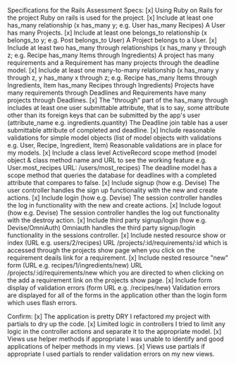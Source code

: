 Specifications for the Rails Assessment
Specs:
 [x] Using Ruby on Rails for the project
    Ruby on rails is used for the project.
 [x] Include at least one has_many relationship (x has_many y; e.g. User has_many Recipes)
    A User has many Projects.
 [x] Include at least one belongs_to relationship (x belongs_to y; e.g. Post belongs_to User)
    A Project belongs to a User.
 [x] Include at least two has_many through relationships (x has_many y through z; e.g. Recipe has_many Items through Ingredients)
    A project has many requirements and a Requirement has many projects through the deadline model.
 [x] Include at least one many-to-many relationship (x has_many y through z, y has_many x through z; e.g. Recipe has_many Items through
 Ingredients, Item has_many Recipes through Ingredients)
    Projects have many requirements through Deadlines and Requirements have many projects through Deadlines.
 [x] The "through" part of the has_many through includes at least one user submittable attribute, that is to say, some attribute other than its foreign keys that can be submitted by the app's user (attribute_name e.g. ingredients.quantity)
    The Deadline join table has a user submittable attribute of completed and deadline.
 [x] Include reasonable validations for simple model objects (list of model objects with validations e.g. User, Recipe, Ingredient,    Item)
    Reasonable validations are in place for my models.
 [x] Include a class level ActiveRecord scope method (model object & class method name and URL to see the working feature e.g. User.most_recipes URL: /users/most_recipes)
    The deadline model has a scope method that queries the database for deadlines with a completed attribute that compares to false.
 [x] Include signup (how e.g. Devise)
    The user controller handles the sign up functionality with the new and create actions.
 [x] Include login (how e.g. Devise)
    The session controller handles the log in functionality with the new and create actions.
 [x] Include logout (how e.g. Devise)
    The session controller handles the log out functionality with the destroy action.
 [x] Include third party signup/login (how e.g. Devise/OmniAuth)
    Omniauth handles the third party signup/login functionality in the sessions controller.
 [x] Include nested resource show or index (URL e.g. users/2/recipes)
    URL /projects/:id/requirements/:id which is accessed through the projects show page when you click on the requirement deails link for a requirement.
 [x] Include nested resource "new" form (URL e.g. recipes/1/ingredients/new)
    URL /projects/:id/requirements/new which you are directed to when clicking on the add a requirement link on the projects show page.
 [x] Include form display of validation errors (form URL e.g. /recipes/new)
    Validation errors are displayed for all of the forms in the application other than the login form which uses flash errors.

Confirm:
 [x] The application is pretty DRY
    I refactored my project with partials to dry up the code.
 [x] Limited logic in controllers
    I tried to limit any logic in the controller actions and separate it to the appropriate model.
 [x] Views use helper methods if appropriate
    I was unable to identify and good applications of helper methods in my views.
 [x] Views use partials if appropriate
    I used partials to render validation errors on my new views.